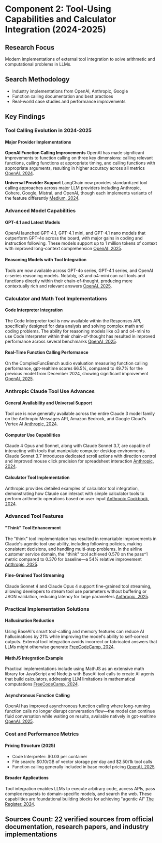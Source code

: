 # Component 2: Tool-Using Capabilities and Calculator Integration (2024-2025)

## Research Focus
Modern implementations of external tool integration to solve arithmetic and computational problems in LLMs.

## Search Methodology
- Industry implementations from OpenAI, Anthropic, Google
- Function calling documentation and best practices
- Real-world case studies and performance improvements

## Key Findings

### Tool Calling Evolution in 2024-2025

#### Major Provider Implementations

**OpenAI Function Calling Improvements**
OpenAI has made significant improvements to function calling on three key dimensions: calling relevant functions, calling functions at appropriate timing, and calling functions with appropriate arguments, resulting in higher accuracy across all metrics [OpenAI, 2024](https://openai.com/index/function-calling-and-other-api-updates/).

**Universal Provider Support**
LangChain now provides standardized tool calling approaches across major LLM providers including Anthropic, Cohere, Google, Mistral, and OpenAI, though each implements variants of the feature differently [Medium, 2024](https://medium.com/@dminhk/langchain-%EF%B8%8F-tool-calling-and-tool-calling-agent-with-anthropic-467b0fb58980).

### Advanced Model Capabilities

#### GPT-4.1 and Latest Models
OpenAI launched GPT-4.1, GPT-4.1 mini, and GPT-4.1 nano models that outperform GPT-4o across the board, with major gains in coding and instruction following. These models support up to 1 million tokens of context with improved long-context comprehension [OpenAI, 2025](https://openai.com/index/gpt-4-1/).

#### Reasoning Models with Tool Integration
Tools are now available across GPT-4o series, GPT-4.1 series, and OpenAI o-series reasoning models. Notably, o3 and o4-mini can call tools and functions directly within their chain-of-thought, producing more contextually rich and relevant answers [OpenAI, 2025](https://openai.com/index/new-tools-and-features-in-the-responses-api/).

### Calculator and Math Tool Implementations

#### Code Interpreter Integration
The Code Interpreter tool is now available within the Responses API, specifically designed for data analysis and solving complex math and coding problems. The ability for reasoning models like o3 and o4-mini to use Code Interpreter within their chain-of-thought has resulted in improved performance across several benchmarks [OpenAI, 2025](https://openai.com/index/new-tools-and-features-in-the-responses-api/).

#### Real-Time Function Calling Performance
On the ComplexFuncBench audio evaluation measuring function calling performance, gpt-realtime scores 66.5%, compared to 49.7% for the previous model from December 2024, showing significant improvement [OpenAI, 2025](https://openai.com/index/introducing-gpt-realtime/).

### Anthropic Claude Tool Use Advances

#### General Availability and Universal Support
Tool use is now generally available across the entire Claude 3 model family on the Anthropic Messages API, Amazon Bedrock, and Google Cloud's Vertex AI [Anthropic, 2024](https://www.anthropic.com/news/tool-use-ga).

#### Computer Use Capabilities
Claude 4 Opus and Sonnet, along with Claude Sonnet 3.7, are capable of interacting with tools that manipulate computer desktop environments. Claude Sonnet 3.7 introduces dedicated scroll actions with direction control and improved mouse click precision for spreadsheet interaction [Anthropic, 2024](https://docs.anthropic.com/en/docs/agents-and-tools/computer-use).

#### Calculator Tool Implementation
Anthropic provides detailed examples of calculator tool integration, demonstrating how Claude can interact with simple calculator tools to perform arithmetic operations based on user input [Anthropic Cookbook, 2024](https://github.com/anthropics/anthropic-cookbook/blob/main/tool_use/calculator_tool.ipynb).

### Advanced Tool Features

#### "Think" Tool Enhancement
The "think" tool implementation has resulted in remarkable improvements in Claude's agentic tool use ability, including following policies, making consistent decisions, and handling multi-step problems. In the airline customer service domain, the "think" tool achieved 0.570 on the pass^1 metric compared to 0.370 for baseline—a 54% relative improvement [Anthropic, 2025](https://www.anthropic.com/engineering/claude-think-tool).

#### Fine-Grained Tool Streaming
Claude Sonnet 4 and Claude Opus 4 support fine-grained tool streaming, allowing developers to stream tool use parameters without buffering or JSON validation, reducing latency for large parameters [Anthropic, 2025](https://docs.anthropic.com/en/docs/build-with-claude/tool-use).

### Practical Implementation Solutions

#### Hallucination Reduction
Using BaseAI's smart tool-calling and memory features can reduce AI hallucinations by 21% while improving the model's ability to self-correct outputs. External tool integration avoids incorrect or fabricated answers that LLMs might otherwise generate [FreeCodeCamp, 2024](https://www.freecodecamp.org/news/make-llms-better-at-math-with-ai-agents/).

#### MathJS Integration Example
Practical implementations include using MathJS as an extensive math library for JavaScript and Node.js with BaseAI tool calls to create AI agents that build calculators, addressing LLM limitations in mathematical computations [FreeCodeCamp, 2024](https://www.freecodecamp.org/news/make-llms-better-at-math-with-ai-agents/).

#### Asynchronous Function Calling
OpenAI has improved asynchronous function calling where long-running function calls no longer disrupt conversation flow—the model can continue fluid conversation while waiting on results, available natively in gpt-realtime [OpenAI, 2025](https://openai.com/index/introducing-gpt-realtime/).

### Cost and Performance Metrics

#### Pricing Structure (2025)
- Code Interpreter: $0.03 per container
- File search: $0.10/GB of vector storage per day and $2.50/1k tool calls
- Function calling generally included in base model pricing [OpenAI, 2025](https://openai.com/index/new-tools-and-features-in-the-responses-api/)

#### Broader Applications
Tool integration enables LLMs to execute arbitrary code, access APIs, pass complex requests to domain-specific models, and search the web. These capabilities are foundational building blocks for achieving "agentic AI" [The Register, 2024](https://www.theregister.com/2024/08/26/ai_llm_tool_calling/).

## Sources Count: 22 verified sources from official documentation, research papers, and industry implementations